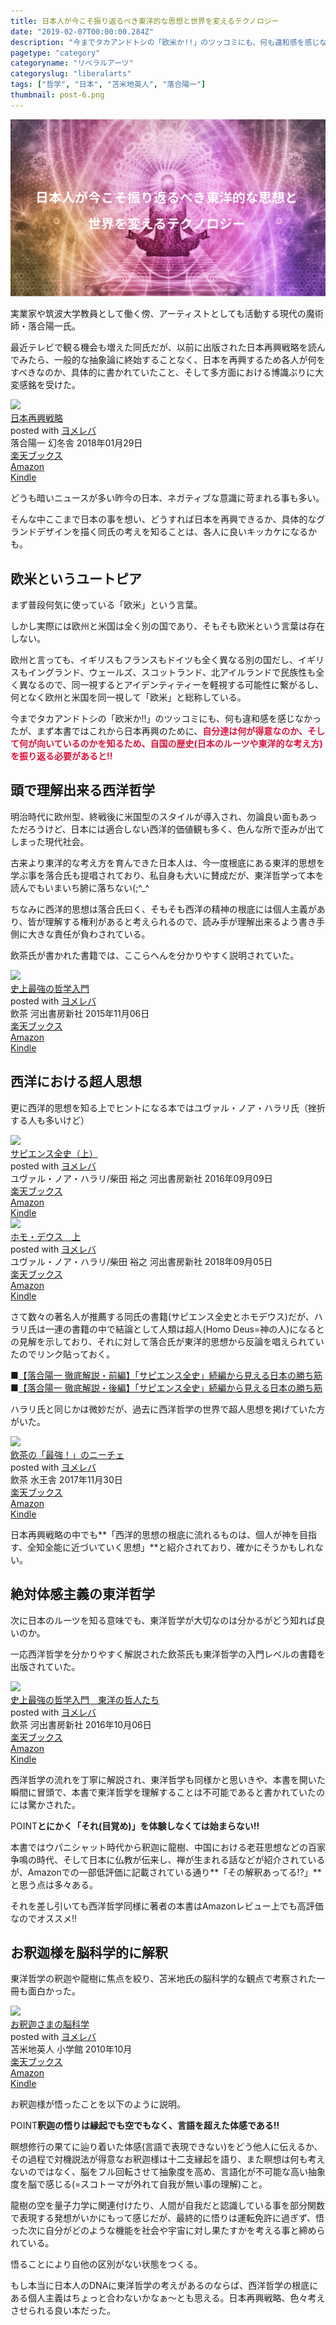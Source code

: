 ```yaml
---
title: 日本人が今こそ振り返るべき東洋的な思想と世界を変えるテクノロジー
date: "2019-02-07T00:00:00.284Z"
description: "今までタカアンドトシの「欧米か!!」のツッコミにも、何も違和感を感じなかったが、まず本書ではこれから日本再興のために、自分達は何が得意なのか、そして何が向いているのかを知るため、自国の歴史(日本のルーツや東洋的な考え方)を振り返る必要がある。"
pagetype: "category"
categoryname: "リベラルアーツ"
categoryslug: "liberalarts"
tags: ["哲学", "日本", "苫米地英人", "落合陽一"]
thumbnail: post-6.png
---
```


![](./post-6.png)

実業家や筑波大学教員として働く傍、アーティストとしても活動する現代の魔術師・落合陽一氏。

最近テレビで観る機会も増えた同氏だが、以前に出版された日本再興戦略を読んでみたら、一般的な抽象論に終始することなく、日本を再興するため各人が何をすべきなのか、具体的に書かれていたこと、そして多方面における博識ぶりに大変感銘を受けた。

<div class="cstmreba"><div class="booklink-box"><div class="booklink-image"><a href="https://hb.afl.rakuten.co.jp/hgc/146fe51c.1fd043a3.146fe51d.605dc196/yomereba_main_201902052131530486?pc=http%3A%2F%2Fbooks.rakuten.co.jp%2Frb%2F15238997%2F%3Fscid%3Daf_ich_link_urltxt%26m%3Dhttp%3A%2F%2Fm.rakuten.co.jp%2Fev%2Fbook%2F" target="_blank"  rel="noopener noreferrer"><img src="https://thumbnail.image.rakuten.co.jp/@0_mall/book/cabinet/2170/9784344032170.jpg?_ex=160x160" style="border: none;" /></a></div><div class="booklink-info"><div class="booklink-name"><a href="https://hb.afl.rakuten.co.jp/hgc/146fe51c.1fd043a3.146fe51d.605dc196/yomereba_main_201902052131530486?pc=http%3A%2F%2Fbooks.rakuten.co.jp%2Frb%2F15238997%2F%3Fscid%3Daf_ich_link_urltxt%26m%3Dhttp%3A%2F%2Fm.rakuten.co.jp%2Fev%2Fbook%2F" target="_blank"  rel="noopener noreferrer">日本再興戦略</a><div class="booklink-powered-date">posted with <a href="https://yomereba.com" rel="nofollow noopener noreferrer" target="_blank">ヨメレバ</a></div></div><div class="booklink-detail">落合陽一 幻冬舎 2018年01月29日    </div><div class="booklink-link2"><div class="shoplinkrakuten"><a href="https://hb.afl.rakuten.co.jp/hgc/146fe51c.1fd043a3.146fe51d.605dc196/yomereba_main_201902052131530486?pc=http%3A%2F%2Fbooks.rakuten.co.jp%2Frb%2F15238997%2F%3Fscid%3Daf_ich_link_urltxt%26m%3Dhttp%3A%2F%2Fm.rakuten.co.jp%2Fev%2Fbook%2F" target="_blank"  rel="noopener noreferrer">楽天ブックス</a></div><div class="shoplinkamazon"><a href="https://www.amazon.co.jp/exec/obidos/asin/4344032179/kanon123-22/" target="_blank"  rel="noopener noreferrer">Amazon</a></div><div class="shoplinkkindle"><a href="https://www.amazon.co.jp/gp/search?keywords=%93%FA%96%7B%8D%C4%8B%BB%90%ED%97%AA&__mk_ja_JP=%83J%83%5E%83J%83i&url=node%3D2275256051&tag=kanon123-22" target="_blank"  rel="noopener noreferrer">Kindle</a></div>                              	  	  	  	  	</div></div><div class="booklink-footer"></div></div></div>

どうも暗いニュースが多い昨今の日本、ネガティブな意識に苛まれる事も多い。

そんな中ここまで日本の事を想い、どうすれば日本を再興できるか、具体的なグランドデザインを描く同氏の考えを知ることは、各人に良いキッカケになるかも。

## 欧米というユートピア

まず普段何気に使っている「欧米」という言葉。

しかし実際には欧州と米国は全く別の国であり、そもそも欧米という言葉は存在しない。

欧州と言っても、イギリスもフランスもドイツも全く異なる別の国だし、イギリスもイングランド、ウェールズ、スコットランド、北アイルランドで民族性も全く異なるので、同一視するとアイデンティティーを軽視する可能性に繋がるし、何となく欧州と米国を同一視して「欧米」と総称している。

今までタカアンドトシの「欧米か!!」のツッコミにも、何も違和感を感じなかったが、まず本書ではこれから日本再興のために、<span style="color: crimson; font-weight: bold;">自分達は何が得意なのか、そして何が向いているのかを知るため、自国の歴史(日本のルーツや東洋的な考え方)を振り返る必要があると!!</span>

## 頭で理解出来る西洋哲学

明治時代に欧州型、終戦後に米国型のスタイルが導入され、勿論良い面もあっただろうけど、日本には適合しない西洋的価値観も多く、色んな所で歪みが出てしまった現代社会。

古来より東洋的な考え方を育んできた日本人は、今一度根底にある東洋的思想を学ぶ事を落合氏も提唱されており、私自身も大いに賛成だが、東洋哲学って本を読んでもいまいち腑に落ちない(;^_^ 

ちなみに西洋的思想は落合氏曰く、そもそも西洋の精神の根底には個人主義があり、皆が理解する権利があると考えられるので、読み手が理解出来るよう書き手側に大きな責任が負わされている。

飲茶氏が書かれた書籍では、ここらへんを分かりやすく説明されていた。

<div class="cstmreba"><div class="booklink-box"><div class="booklink-image"><a href="https://hb.afl.rakuten.co.jp/hgc/146fe51c.1fd043a3.146fe51d.605dc196/yomereba_main_201901291858022308?pc=http%3A%2F%2Fbooks.rakuten.co.jp%2Frb%2F13441671%2F%3Fscid%3Daf_ich_link_urltxt%26m%3Dhttp%3A%2F%2Fm.rakuten.co.jp%2Fev%2Fbook%2F" target="_blank"  rel="noopener noreferrer"><img src="https://thumbnail.image.rakuten.co.jp/@0_mall/book/cabinet/4133/9784309414133.jpg?_ex=160x160" style="border: none;" /></a></div><div class="booklink-info"><div class="booklink-name"><a href="https://hb.afl.rakuten.co.jp/hgc/146fe51c.1fd043a3.146fe51d.605dc196/yomereba_main_201901291858022308?pc=http%3A%2F%2Fbooks.rakuten.co.jp%2Frb%2F13441671%2F%3Fscid%3Daf_ich_link_urltxt%26m%3Dhttp%3A%2F%2Fm.rakuten.co.jp%2Fev%2Fbook%2F" target="_blank"  rel="noopener noreferrer">史上最強の哲学入門</a><div class="booklink-powered-date">posted with <a href="https://yomereba.com" rel="nofollow noopener noreferrer" target="_blank">ヨメレバ</a></div></div><div class="booklink-detail">飲茶 河出書房新社 2015年11月06日    </div><div class="booklink-link2"><div class="shoplinkrakuten"><a href="https://hb.afl.rakuten.co.jp/hgc/146fe51c.1fd043a3.146fe51d.605dc196/yomereba_main_201901291858022308?pc=http%3A%2F%2Fbooks.rakuten.co.jp%2Frb%2F13441671%2F%3Fscid%3Daf_ich_link_urltxt%26m%3Dhttp%3A%2F%2Fm.rakuten.co.jp%2Fev%2Fbook%2F" target="_blank"  rel="noopener noreferrer">楽天ブックス</a></div><div class="shoplinkamazon"><a href="https://www.amazon.co.jp/exec/obidos/asin/4309414133/kanon123-22/" target="_blank"  rel="noopener noreferrer">Amazon</a></div><div class="shoplinkkindle"><a href="https://www.amazon.co.jp/gp/search?keywords=%8Ej%8F%E3%8D%C5%8B%AD%82%CC%93N%8Aw%93%FC%96%E5&__mk_ja_JP=%83J%83%5E%83J%83i&url=node%3D2275256051&tag=kanon123-22" target="_blank"  rel="noopener noreferrer">Kindle</a></div>                              	  	  	  	  	</div></div><div class="booklink-footer"></div></div></div>

## 西洋における超人思想

更に西洋的思想を知る上でヒントになる本ではユヴァル・ノア・ハラリ氏（挫折する人も多いけど）

<div class="cstmreba"><div class="booklink-box"><div class="booklink-image"><a href="https://hb.afl.rakuten.co.jp/hgc/146fe51c.1fd043a3.146fe51d.605dc196/yomereba_main_201902072209057933?pc=http%3A%2F%2Fbooks.rakuten.co.jp%2Frb%2F14385169%2F%3Fscid%3Daf_ich_link_urltxt%26m%3Dhttp%3A%2F%2Fm.rakuten.co.jp%2Fev%2Fbook%2F" target="_blank"  rel="noopener noreferrer"><img src="https://thumbnail.image.rakuten.co.jp/@0_mall/book/cabinet/6712/9784309226712.jpg?_ex=160x160" style="border: none;" /></a></div><div class="booklink-info"><div class="booklink-name"><a href="https://hb.afl.rakuten.co.jp/hgc/146fe51c.1fd043a3.146fe51d.605dc196/yomereba_main_201902072209057933?pc=http%3A%2F%2Fbooks.rakuten.co.jp%2Frb%2F14385169%2F%3Fscid%3Daf_ich_link_urltxt%26m%3Dhttp%3A%2F%2Fm.rakuten.co.jp%2Fev%2Fbook%2F" target="_blank"  rel="noopener noreferrer">サピエンス全史（上）</a><div class="booklink-powered-date">posted with <a href="https://yomereba.com" rel="nofollow noopener noreferrer" target="_blank">ヨメレバ</a></div></div><div class="booklink-detail">ユヴァル・ノア・ハラリ/柴田 裕之 河出書房新社 2016年09月09日    </div><div class="booklink-link2"><div class="shoplinkrakuten"><a href="https://hb.afl.rakuten.co.jp/hgc/146fe51c.1fd043a3.146fe51d.605dc196/yomereba_main_201902072209057933?pc=http%3A%2F%2Fbooks.rakuten.co.jp%2Frb%2F14385169%2F%3Fscid%3Daf_ich_link_urltxt%26m%3Dhttp%3A%2F%2Fm.rakuten.co.jp%2Fev%2Fbook%2F" target="_blank"  rel="noopener noreferrer">楽天ブックス</a></div><div class="shoplinkamazon"><a href="https://www.amazon.co.jp/exec/obidos/asin/430922671X/kanon123-22/" target="_blank"  rel="noopener noreferrer">Amazon</a></div><div class="shoplinkkindle"><a href="https://www.amazon.co.jp/gp/search?keywords=%83T%83s%83G%83%93%83X%91S%8Ej%81i%8F%E3%81j&__mk_ja_JP=%83J%83%5E%83J%83i&url=node%3D2275256051&tag=kanon123-22" target="_blank"  rel="noopener noreferrer">Kindle</a></div>                              	  	  	  	  	</div></div><div class="booklink-footer"></div></div></div>

<div class="cstmreba"><div class="booklink-box"><div class="booklink-image"><a href="https://hb.afl.rakuten.co.jp/hgc/146fe51c.1fd043a3.146fe51d.605dc196/yomereba_main_201902072209417916?pc=http%3A%2F%2Fbooks.rakuten.co.jp%2Frb%2F15546610%2F%3Fscid%3Daf_ich_link_urltxt%26m%3Dhttp%3A%2F%2Fm.rakuten.co.jp%2Fev%2Fbook%2F" target="_blank"  rel="noopener noreferrer"><img src="https://thumbnail.image.rakuten.co.jp/@0_mall/book/cabinet/7368/9784309227368.jpg?_ex=160x160" style="border: none;" /></a></div><div class="booklink-info"><div class="booklink-name"><a href="https://hb.afl.rakuten.co.jp/hgc/146fe51c.1fd043a3.146fe51d.605dc196/yomereba_main_201902072209417916?pc=http%3A%2F%2Fbooks.rakuten.co.jp%2Frb%2F15546610%2F%3Fscid%3Daf_ich_link_urltxt%26m%3Dhttp%3A%2F%2Fm.rakuten.co.jp%2Fev%2Fbook%2F" target="_blank"  rel="noopener noreferrer">ホモ・デウス　上</a><div class="booklink-powered-date">posted with <a href="https://yomereba.com" rel="nofollow noopener noreferrer" target="_blank">ヨメレバ</a></div></div><div class="booklink-detail">ユヴァル・ノア・ハラリ/柴田 裕之 河出書房新社 2018年09月05日    </div><div class="booklink-link2"><div class="shoplinkrakuten"><a href="https://hb.afl.rakuten.co.jp/hgc/146fe51c.1fd043a3.146fe51d.605dc196/yomereba_main_201902072209417916?pc=http%3A%2F%2Fbooks.rakuten.co.jp%2Frb%2F15546610%2F%3Fscid%3Daf_ich_link_urltxt%26m%3Dhttp%3A%2F%2Fm.rakuten.co.jp%2Fev%2Fbook%2F" target="_blank"  rel="noopener noreferrer">楽天ブックス</a></div><div class="shoplinkamazon"><a href="https://www.amazon.co.jp/exec/obidos/asin/4309227368/kanon123-22/" target="_blank"  rel="noopener noreferrer">Amazon</a></div><div class="shoplinkkindle"><a href="https://www.amazon.co.jp/gp/search?keywords=%83z%83%82%81E%83f%83E%83X%81%40%8F%E3&__mk_ja_JP=%83J%83%5E%83J%83i&url=node%3D2275256051&tag=kanon123-22" target="_blank"  rel="noopener noreferrer">Kindle</a></div>                              	  	  	  	  	</div></div><div class="booklink-footer"></div></div></div>

さて数々の著名人が推薦する同氏の書籍(サピエンス全史とホモデウス)だが、ハラリ氏は一連の書籍の中で結論として人類は超人(Homo Deus=神の人)になるとの見解を示しており、それに対して落合氏が東洋的思想から反論を唱えられていたのでリンク貼っておく。

■[【落合陽一 徹底解説・前編】「サピエンス全史」続編から見える日本の勝ち筋](https://forbesjapan.com/articles/detail/19747)  
■[【落合陽一 徹底解説・後編】「サピエンス全史」続編から見える日本の勝ち筋](https://forbesjapan.com/articles/detail/19754)  

ハラリ氏と同じかは微妙だが、過去に西洋哲学の世界で超人思想を掲げていた方がいた。

<div class="cstmreba"><div class="booklink-box"><div class="booklink-image"><a href="https://hb.afl.rakuten.co.jp/hgc/146fe51c.1fd043a3.146fe51d.605dc196/yomereba_main_201902072206128952?pc=http%3A%2F%2Fbooks.rakuten.co.jp%2Frb%2F15207962%2F%3Fscid%3Daf_ich_link_urltxt%26m%3Dhttp%3A%2F%2Fm.rakuten.co.jp%2Fev%2Fbook%2F" target="_blank"  rel="noopener noreferrer"><img src="https://thumbnail.image.rakuten.co.jp/@0_mall/book/cabinet/0917/9784864700917.jpg?_ex=160x160" style="border: none;" /></a></div><div class="booklink-info"><div class="booklink-name"><a href="https://hb.afl.rakuten.co.jp/hgc/146fe51c.1fd043a3.146fe51d.605dc196/yomereba_main_201902072206128952?pc=http%3A%2F%2Fbooks.rakuten.co.jp%2Frb%2F15207962%2F%3Fscid%3Daf_ich_link_urltxt%26m%3Dhttp%3A%2F%2Fm.rakuten.co.jp%2Fev%2Fbook%2F" target="_blank"  rel="noopener noreferrer">飲茶の「最強！」のニーチェ</a><div class="booklink-powered-date">posted with <a href="https://yomereba.com" rel="nofollow noopener noreferrer" target="_blank">ヨメレバ</a></div></div><div class="booklink-detail">飲茶 水王舎 2017年11月30日    </div><div class="booklink-link2"><div class="shoplinkrakuten"><a href="https://hb.afl.rakuten.co.jp/hgc/146fe51c.1fd043a3.146fe51d.605dc196/yomereba_main_201902072206128952?pc=http%3A%2F%2Fbooks.rakuten.co.jp%2Frb%2F15207962%2F%3Fscid%3Daf_ich_link_urltxt%26m%3Dhttp%3A%2F%2Fm.rakuten.co.jp%2Fev%2Fbook%2F" target="_blank"  rel="noopener noreferrer">楽天ブックス</a></div><div class="shoplinkamazon"><a href="https://www.amazon.co.jp/exec/obidos/asin/4864700915/kanon123-22/" target="_blank"  rel="noopener noreferrer">Amazon</a></div><div class="shoplinkkindle"><a href="https://www.amazon.co.jp/gp/search?keywords=%88%F9%92%83%82%CC%81u%8D%C5%8B%AD%81I%81v%82%CC%83j%81%5B%83%60%83F&__mk_ja_JP=%83J%83%5E%83J%83i&url=node%3D2275256051&tag=kanon123-22" target="_blank"  rel="noopener noreferrer">Kindle</a></div>                              	  	  	  	  	</div></div><div class="booklink-footer"></div></div></div>

日本再興戦略の中でも**「西洋的思想の根底に流れるものは、個人が神を目指す、全知全能に近づいていく思想」**と紹介されており、確かにそうかもしれない。

## 絶対体感主義の東洋哲学

次に日本のルーツを知る意味でも、東洋哲学が大切なのは分かるがどう知れば良いのか。

一応西洋哲学を分かりやすく解説された飲茶氏も東洋哲学の入門レベルの書籍を出版されていた。

<div class="cstmreba"><div class="booklink-box"><div class="booklink-image"><a href="https://hb.afl.rakuten.co.jp/hgc/146fe51c.1fd043a3.146fe51d.605dc196/yomereba_main_201902052137035102?pc=http%3A%2F%2Fbooks.rakuten.co.jp%2Frb%2F14454130%2F%3Fscid%3Daf_ich_link_urltxt%26m%3Dhttp%3A%2F%2Fm.rakuten.co.jp%2Fev%2Fbook%2F" target="_blank"  rel="noopener noreferrer"><img src="https://thumbnail.image.rakuten.co.jp/@0_mall/book/cabinet/4812/9784309414812.jpg?_ex=160x160" style="border: none;" /></a></div><div class="booklink-info"><div class="booklink-name"><a href="https://hb.afl.rakuten.co.jp/hgc/146fe51c.1fd043a3.146fe51d.605dc196/yomereba_main_201902052137035102?pc=http%3A%2F%2Fbooks.rakuten.co.jp%2Frb%2F14454130%2F%3Fscid%3Daf_ich_link_urltxt%26m%3Dhttp%3A%2F%2Fm.rakuten.co.jp%2Fev%2Fbook%2F" target="_blank"  rel="noopener noreferrer">史上最強の哲学入門　東洋の哲人たち</a><div class="booklink-powered-date">posted with <a href="https://yomereba.com" rel="nofollow noopener noreferrer" target="_blank">ヨメレバ</a></div></div><div class="booklink-detail">飲茶 河出書房新社 2016年10月06日    </div><div class="booklink-link2"><div class="shoplinkrakuten"><a href="https://hb.afl.rakuten.co.jp/hgc/146fe51c.1fd043a3.146fe51d.605dc196/yomereba_main_201902052137035102?pc=http%3A%2F%2Fbooks.rakuten.co.jp%2Frb%2F14454130%2F%3Fscid%3Daf_ich_link_urltxt%26m%3Dhttp%3A%2F%2Fm.rakuten.co.jp%2Fev%2Fbook%2F" target="_blank"  rel="noopener noreferrer">楽天ブックス</a></div><div class="shoplinkamazon"><a href="https://www.amazon.co.jp/exec/obidos/asin/4309414818/kanon123-22/" target="_blank"  rel="noopener noreferrer">Amazon</a></div><div class="shoplinkkindle"><a href="https://www.amazon.co.jp/gp/search?keywords=%8Ej%8F%E3%8D%C5%8B%AD%82%CC%93N%8Aw%93%FC%96%E5%81%40%93%8C%97m%82%CC%93N%90l%82%BD%82%BF&__mk_ja_JP=%83J%83%5E%83J%83i&url=node%3D2275256051&tag=kanon123-22" target="_blank"  rel="noopener noreferrer">Kindle</a></div>                              	  	  	  	  	</div></div><div class="booklink-footer"></div></div></div>

西洋哲学の流れを丁寧に解説され、東洋哲学も同様かと思いきや、本書を開いた瞬間に冒頭で、本書で東洋哲学を理解することは不可能であると書かれていたのには驚かされた。

<span class="mark">POINT</span>**とにかく「それ(目覚め)」を体験しなくては始まらない!!**

本書ではウパニシャット時代から釈迦に龍樹、中国における老荘思想などの百家争鳴の時代、そして日本に仏教が伝来し、禅が生まれる話などが紹介されているが、Amazonでの一部低評価に記載されている通り**「その解釈あってる!?」**と思う点は多々ある。

それを差し引いても西洋哲学同様に著者の本書はAmazonレビュー上でも高評価なのでオススメ!!

## お釈迦様を脳科学的に解釈

東洋哲学の釈迦や龍樹に焦点を絞り、苫米地氏の脳科学的な観点で考察された一冊も面白かった。

<div class="cstmreba"><div class="booklink-box"><div class="booklink-image"><a href="https://hb.afl.rakuten.co.jp/hgc/146fe51c.1fd043a3.146fe51d.605dc196/yomereba_main_20190206225734042?pc=http%3A%2F%2Fbooks.rakuten.co.jp%2Frb%2F6741061%2F%3Fscid%3Daf_ich_link_urltxt%26m%3Dhttp%3A%2F%2Fm.rakuten.co.jp%2Fev%2Fbook%2F" target="_blank"  rel="noopener noreferrer"><img src="https://thumbnail.image.rakuten.co.jp/@0_mall/book/cabinet/0967/9784098250967.jpg?_ex=160x160" style="border: none;" /></a></div><div class="booklink-info"><div class="booklink-name"><a href="https://hb.afl.rakuten.co.jp/hgc/146fe51c.1fd043a3.146fe51d.605dc196/yomereba_main_20190206225734042?pc=http%3A%2F%2Fbooks.rakuten.co.jp%2Frb%2F6741061%2F%3Fscid%3Daf_ich_link_urltxt%26m%3Dhttp%3A%2F%2Fm.rakuten.co.jp%2Fev%2Fbook%2F" target="_blank"  rel="noopener noreferrer">お釈迦さまの脳科学</a><div class="booklink-powered-date">posted with <a href="https://yomereba.com" rel="nofollow noopener noreferrer" target="_blank">ヨメレバ</a></div></div><div class="booklink-detail">苫米地英人 小学館 2010年10月    </div><div class="booklink-link2"><div class="shoplinkrakuten"><a href="https://hb.afl.rakuten.co.jp/hgc/146fe51c.1fd043a3.146fe51d.605dc196/yomereba_main_20190206225734042?pc=http%3A%2F%2Fbooks.rakuten.co.jp%2Frb%2F6741061%2F%3Fscid%3Daf_ich_link_urltxt%26m%3Dhttp%3A%2F%2Fm.rakuten.co.jp%2Fev%2Fbook%2F" target="_blank"  rel="noopener noreferrer">楽天ブックス</a></div><div class="shoplinkamazon"><a href="https://www.amazon.co.jp/exec/obidos/asin/4098250969/kanon123-22/" target="_blank"  rel="noopener noreferrer">Amazon</a></div><div class="shoplinkkindle"><a href="https://www.amazon.co.jp/gp/search?keywords=%82%A8%8E%DF%89%DE%82%B3%82%DC%82%CC%94%5D%89%C8%8Aw&__mk_ja_JP=%83J%83%5E%83J%83i&url=node%3D2275256051&tag=kanon123-22" target="_blank"  rel="noopener noreferrer">Kindle</a></div>                              	  	  	  	  	</div></div><div class="booklink-footer"></div></div></div>

お釈迦様が悟ったことを以下のように説明。

<span class="mark">POINT</span>**釈迦の悟りは縁起でも空でもなく、言語を超えた体感である!!**

瞑想修行の果てに辿り着いた体感(言語で表現できない)をどう他人に伝えるか、その過程で対機説法が得意なお釈迦様は十二支縁起を語り、また瞑想は何も考えないのではなく、脳をフル回転させて抽象度を高め、言語化が不可能な高い抽象度を脳で感じる(=スコトーマが外れて自我が無い事の理解)こと。

龍樹の空を量子力学に関連付けたり、人間が自我だと認識している事を部分関数で表現する発想がいかにもって感じだが、最終的に悟りは運転免許に過ぎず、悟った次に自分がどのような機能を社会や宇宙に対し果たすかを考える事と締められている。

悟ることにより自他の区別がない状態をつくる。

もし本当に日本人のDNAに東洋哲学の考えがあるのならば、西洋哲学の根底にある個人主義はちょっと合わないかなぁ〜とも思える。日本再興戦略、色々考えさせられる良い本だった。